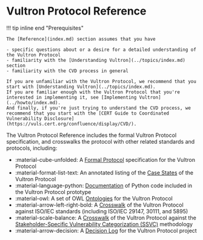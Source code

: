 # Vultron Protocol Reference

!!! tip inline end "Prerequisites"

    The [Reference](index.md) section assumes that you have

    - specific questions about or a desire for a detailed understanding of the Vultron Protocol
    - familiarity with the [Understanding Vultron](../topics/index.md) section
    - familiarity with the CVD process in general
     
    If you are unfamiliar with the Vultron Protocol, we recommend that you start with [Understanding Vultron](../topics/index.md).
    If you are familiar enough with the Vultron Protocol that you're interested in implementing it, see [Implementing Vultron](../howto/index.md).
    And finally, if you're just trying to understand the CVD process, we recommend that you start with the [CERT Guide to Coordinated Vulnerability Disclosure](https://vuls.cert.org/confluence/display/CVD/).

The Vultron Protocol Reference includes the formal Vultron Protocol specification, and crosswalks the
protocol with other related standards and protocols, including:


<div class="grid cards" markdown>

- :material-cube-unfolded: A [Formal Protocol](formal_protocol/index.md) specification for the Vultron Protocol
- :material-format-list-text: An annotated listing of the [Case States](case_states/index.md) of the Vultron Protocol
- :material-language-python: [Documentation](code/index.md) of Python code included in the Vultron Protocol prototype
- :material-owl: A set of OWL [Ontologies](ontology/index.md) for the Vultron Protocol
- :material-arrow-left-right-bold: A [Crosswalk](iso_crosswalks/index.md) of the Vultron Protocol against ISO/IEC standards (including ISO/IEC 29147, 30111, and 5895)
- :material-scale-balance: A [Crosswalk](ssvc_crosswalk.md) of the Vultron Protocol against the [Stakeholder-Specific Vulnerability Categorization (SSVC)](./ssvc_crosswalk.md) methodology
- :material-arrow-decision: A [Decision Log](../adr/index.md) for the Vultron Protocol project 

</div>